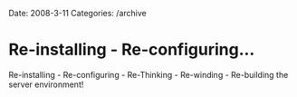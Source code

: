 Date: 2008-3-11
Categories: /archive

# Re-installing - Re-configuring...

Re-installing - Re-configuring - Re-Thinking - Re-winding - Re-building the server environment!
